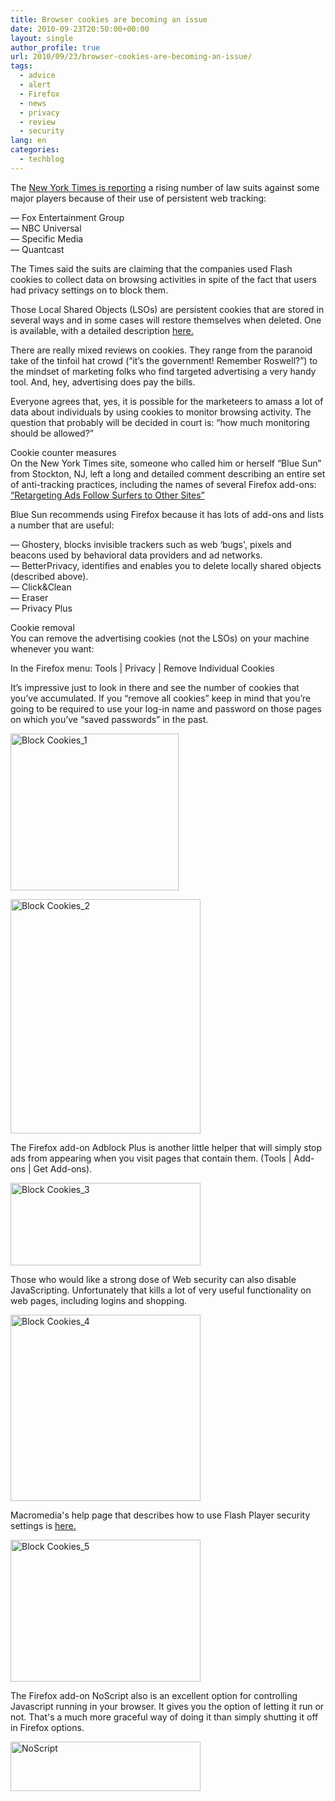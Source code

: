 ```yaml
---
title: Browser cookies are becoming an issue
date: 2010-09-23T20:50:00+00:00
layout: single
author_profile: true
url: 2010/09/23/browser-cookies-are-becoming-an-issue/
tags:
  - advice
  - alert
  - Firefox
  - news
  - privacy
  - review
  - security
lang: en
categories: 
  - techblog
---
```

The [New York Times is reporting](http://www.nytimes.com/2010/09/21/technology/21cookie.html?scp=1&sq=suit%20cookies&st=cse) a rising number of law suits against some major players because of their use of persistent web tracking:

— Fox Entertainment Group  
— NBC Universal  
— Specific Media  
— Quantcast

The Times said the suits are claiming that the companies used Flash cookies to collect data on browsing activities in spite of the fact that users had privacy settings on to block them.

Those Local Shared Objects (LSOs) are persistent cookies that are stored in several ways and in some cases will restore themselves when deleted. One is available, with a detailed description [here.](http://samy.pl/evercookie/) 

There are really mixed reviews on cookies. They range from the paranoid take of the tinfoil hat crowd (“it’s the government! Remember Roswell?”) to the mindset of marketing folks who find targeted advertising a very handy tool. And, hey, advertising does pay the bills.

Everyone agrees that, yes, it is possible for the marketeers to amass a lot of data about individuals by using cookies to monitor browsing activity. The question that probably will be decided in court is: “how much monitoring should be allowed?”

Cookie counter measures  
On the New York Times site, someone who called him or herself “Blue Sun” from Stockton, NJ, left a long and detailed comment describing an entire set of anti-tracking practices, including the names of several Firefox add-ons: [“Retargeting Ads Follow Surfers to Other Sites”](http://community.nytimes.com/comments/www.nytimes.com/2010/08/30/technology/30adstalk.html?permid=248#comment248)

Blue Sun recommends using Firefox because it has lots of add-ons and lists a number that are useful:

— Ghostery, blocks invisible trackers such as web &#8216;bugs', pixels and beacons used by behavioral data providers and ad networks.  
— BetterPrivacy, identifies and enables you to delete locally shared objects (described above).  
— Click&Clean  
— Eraser  
— Privacy Plus

Cookie removal  
You can remove the advertising cookies (not the LSOs) on your machine whenever you want:

In the Firefox menu: Tools | Privacy | Remove Individual Cookies

It’s impressive just to look in there and see the number of cookies that you’ve accumulated. If you “remove all cookies” keep in mind that you’re going to be required to use your log-in name and password on those pages on which you’ve “saved passwords” in the past.

[<img title="Block Cookies_1" border="0" alt="Block Cookies_1" src="http://lh5.ggpht.com/_vaUVXcmC3OI/TJu2YQAI-FI/AAAAAAAACfg/oE0RtIIRf8U/Block%20Cookies_1_thumb%5B2%5D.png?imgmax=800" width="269" height="251" />](http://lh6.ggpht.com/_vaUVXcmC3OI/TJu2Xe5tN-I/AAAAAAAACfc/sBit9slQuuM/s1600-h/Block%20Cookies_1%5B4%5D.png)

[<img title="Block Cookies_2" border="0" alt="Block Cookies_2" src="http://lh3.ggpht.com/_vaUVXcmC3OI/TJu2b9VoThI/AAAAAAAACfo/gSuATxlQwIs/Block%20Cookies_2_thumb%5B2%5D.png?imgmax=800" width="304" height="375" />](http://lh6.ggpht.com/_vaUVXcmC3OI/TJu2Z98D8mI/AAAAAAAACfk/r5MbvHVsipA/s1600-h/Block%20Cookies_2%5B4%5D.png)

The Firefox add-on Adblock Plus is another little helper that will simply stop ads from appearing when you visit pages that contain them. (Tools | Add-ons | Get Add-ons).

[<img title="Block Cookies_3" border="0" alt="Block Cookies_3" src="http://lh3.ggpht.com/_vaUVXcmC3OI/TJu2d1ZITDI/AAAAAAAACfw/Ip8J-pllXWo/Block%20Cookies_3_thumb%5B2%5D.png?imgmax=800" width="304" height="132" />](http://lh5.ggpht.com/_vaUVXcmC3OI/TJu2cjrXoXI/AAAAAAAACfs/j5qnvfZou6A/s1600-h/Block%20Cookies_3%5B4%5D.png)

Those who would like a strong dose of Web security can also disable JavaScripting. Unfortunately that kills a lot of very useful functionality on web pages, including logins and shopping.

[<img title="Block Cookies_4" border="0" alt="Block Cookies_4" src="http://lh4.ggpht.com/_vaUVXcmC3OI/TJu2giVaj0I/AAAAAAAACf4/MUn9OQXKOvw/Block%20Cookies_4_thumb%5B2%5D.png?imgmax=800" width="304" height="298" />](http://lh6.ggpht.com/_vaUVXcmC3OI/TJu2fG5i6cI/AAAAAAAACf0/PL_0QXBZflU/s1600-h/Block%20Cookies_4%5B4%5D.png)

Macromedia's help page that describes how to use Flash Player security settings is [here.](http://www.macromedia.com/support/documentation/en/flashplayer/help/settings_manager.html)

[<img title="Block Cookies_5" border="0" alt="Block Cookies_5" src="http://lh5.ggpht.com/_vaUVXcmC3OI/TJu2i4n-GyI/AAAAAAAACgA/NehGzshRjmw/Block%20Cookies_5_thumb%5B1%5D.png?imgmax=800" width="304" height="227" />](http://lh6.ggpht.com/_vaUVXcmC3OI/TJu2hTIp_AI/AAAAAAAACf8/A-ODEG4DMXQ/s1600-h/Block%20Cookies_5%5B3%5D.png)

The Firefox add-on NoScript also is an excellent option for controlling Javascript running in your browser. It gives you the option of letting it run or not. That's a much more graceful way of doing it than simply shutting it off in Firefox options.

[<img title="NoScript" border="0" alt="NoScript" src="http://lh3.ggpht.com/_vaUVXcmC3OI/TJu2m_3UgGI/AAAAAAAACgI/OAtowmzYWEk/NoScript_thumb%5B1%5D.png?imgmax=800" width="304" height="79" />](http://lh5.ggpht.com/_vaUVXcmC3OI/TJu2lx4eIcI/AAAAAAAACgE/Y7kmxoW6AaM/s1600-h/NoScript%5B3%5D.png)